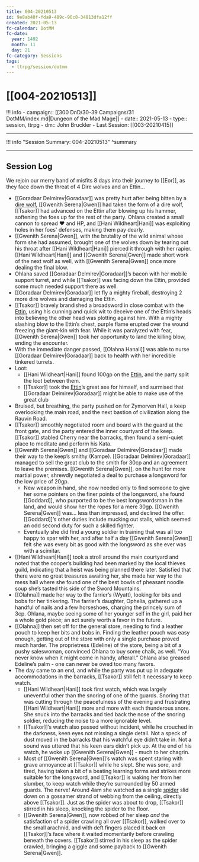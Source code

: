 ```yaml
---
title: 004-20210513
id: 9e8ab40f-fda9-489c-96c8-34813dfa12ff
created: 2021-05-13
fc-calendar: DotMM
fc-date:
  year: 1492
  month: 11
  day: 21
fc-category: Sessions
tags:
  - ttrpg/session/dotmm
---
```


# [[004-20210513]]

!!! info
    - campaign:: [[300 DnD/30-39 Campaigns/31 DotMM/index.md|Dungeon of the Mad Mage]]
    - date:: 2021-05-13
    - type:: session, ttrpg
    - dm:: John Bruckler
    - Last Session: [[003-20210415]]


---
!!! info "Session Summary: 004-20210513"
    ^summary

---

## Session Log

We rejoin our merry band of misfits 8 days into their journey to [[Eor]], as they face down the threat of 4 Dire wolves and an Ettin…

- [[Goradaar Delmirev|Goradaar]] was pretty hurt after being bitten by a [dire wolf](https://ddb.ac/monsters/dire-wolf), [[Gwenith Serena|Gwen]] had taken the form of a dire wolf, [[Tsakor]] had advanced on the Ettin after blowing up his hammer, softening the foes up for the rest of the party. Ohlana created a small cannon to spread ❤ and HP, and [[Hani Wildheart|Hani]] was exploiting holes in her foes' defenses, making them pay dearly.
- [[Gwenith Serena|Gwen]], with the brutality of the wild animal whose form she had assumed, brought one of the wolves down by tearing out his throat after [[Hani Wildheart|Hani]] pierced it through with her rapier. [[Hani Wildheart|Hani]] and [[Gwenith Serena|Gwen]] made short work of the next wolf as well, with [[Gwenith Serena|Gwen]] once more dealing the final blow.
- Ohlana saved [[Goradaar Delmirev|Goradaar]]’s bacon with her mobile support turret, and while [[Tsakor]] was facing down the Ettin, provided some much needed support there as well.
- [[Goradaar Delmirev|Goradaar]] let fly a mighty fireball, destroying 2 more dire wolves and damaging the Ettin.
- [[Tsakor]] bravely brandished a broadsword in close combat with the [Ettin](https://ddb.ac/monsters/Ettin), using his cunning and quick wit to deceive one of the Ettin’s heads into believing the other head was plotting against him. With a mighty slashing blow to the Ettin’s chest, purple flame erupted over the wound freezing the giant-kin with fear. While it was paralyzed with fear, [[Gwenith Serena|Gwen]] took her opportunity to land the killing blow, ending the encounter.
- With the immediate danger passed, [[Olahna Hanali]] was able to nurse [[Goradaar Delmirev|Goradaar]] back to health with her incredible tinkered turrets.
-   Loot:
    - [[Hani Wildheart|Hani]] found 100gp on the [Ettin](https://ddb.ac/monsters/Ettin), and the party split the loot between them.
    - [[Tsakor]] took the [Ettin](https://ddb.ac/monsters/Ettin)’s great axe for himself, and surmised that [[Goradaar Delmirev|Goradaar]] might be able to make use of the great club
- Bruised, but breathing, the party pushed on for Zymorven Hall, a keep overlooking the main road, and the next bastion of civilization along the Rauvin Road.
- [[Tsakor]] smoothly negotiated room and board with the guard at the front gate, and the party entered the inner courtyard of the keep. [[Tsakor]] stabled Cherry near the barracks, then found a semi-quiet place to meditate and perform his Kata.
- [[Gwenith Serena|Gwen]] and [[Goradaar Delmirev|Goradaar]] made their way to the keep’s smithy (Kampe). [[Goradaar Delmirev|Goradaar]] managed to sell the great club to the smith for 30cp and an agreement to leave the premises. [[Gwenith Serena|Gwen]], on the hunt for more martial power, shrewdly negotiated a deal to purchase a longsword for the low price of 20gp.
    - New weapon in hand, she now needed only to find someone to give her some pointers on the finer points of the longsword, she found [[Goddard]], who purported to be the best longswordsman in the land, and would show her the ropes for a mere 30gp. [[Gwenith Serena|Gwen]] was… less than impressed, and declined the offer. [[Goddard]]’s other duties include mucking out stalls, which seemed an odd second duty for such a skilled fighter.
    - Eventually she did find a young soldier in training that was all too happy to spar with her, and after half a day [[Gwenith Serena|Gwen]] felt she was every bit as good with the longsword as she ever was with a scimitar.
- [[Hani Wildheart|Hani]] took a stroll around the main courtyard and noted that the cooper’s building had been marked by the local thieves guild, indicating that a heist was being planned there later. Satisfied that there were no great treasures awaiting her, she made her way to the mess hall where she found one of the best bowls of pheasant noodle soup she’s tasted this side of the Sword Mountains.
- [[Olahna]] made her way to the farrier’s (Wyatt), looking for bits and bobs for her tinkering. The farrier’s daughter, Ophelia, gathered up a handful of nails and a few horseshoes, charging the princely sum of 3cp. Ohlana, maybe seeing some of her younger self in the girl, paid her a whole gold piece; an act surely worth a favor in the future.
- [[Olahna]] then set off for the general store, needing to find a leather pouch to keep her bits and bobs in. Finding the leather pouch was easy enough, getting out of the store with only a single purchase proved much harder. The proprietress (Edeline) of the store, being a bit of a pushy saleswoman, convinced Ohlana to buy some chalk, as well. “You never know when it might come in handy, afterall.” Ohlana also greased Edeline’s palm - one can never be owed too many favors.
- The day came to an end, and while the party was put up in adequate accommodations in the barracks, [[Tsakor]] still felt it necessary to keep watch.
    - [[Hani Wildheart|Hani]] took first watch, which was largely uneventful other than the snoring of one of the guards. Snoring that was cutting through the peacefulness of the evening and frustrating [[Hani Wildheart|Hani]] more and more with each thunderous snore. She snuck into the barracks and tied back the nose of the snoring soldier, reducing the noise to a more ignorable level.
    - [[Tsakor]]’s watch also passed without incident, while he crouched in the darkness, keen eyes not missing a single detail. Not a speck of dust moved in the barracks that his watchful eye didn’t take in. Not a sound was uttered that his keen ears didn’t pick up. At the end of his watch, he woke up [[Gwenith Serena|Gwen]] - much to her chagrin.
    - Most of [[Gwenith Serena|Gwen]]’s watch was spent staring with grave annoyance at [[Tsakor]] while he slept. She was sore, and tired, having taken a bit of a beating learning forms and strikes more suitable for the longsword, and [[Tsakor]] is waking her from her slumber, to keep watch while they’re surrounded by 50 armed guards. The nerve! Around 4am she watched as a single [spider](https://ddb.ac/monsters/spider) slid down on a gossamer strand of webbing from the ceiling, directly above [[Tsakor]]. Just as the spider was about to drop, [[Tsakor]] stirred in his sleep, knocking the spider to the floor.  
    - [[Gwenith Serena|Gwen]], now robbed of her sleep _and_ the satisfaction of a spider crawling all over [[Tsakor]], walked over to the small arachnid, and with deft fingers placed it back on [[Tsakor]]’s face where it waited momentarily before crawling beneath the covers. [[Tsakor]] stirred in his sleep as the spider crawled, bringing a giggle and some payback to [[Gwenith Serena|Gwen]].
